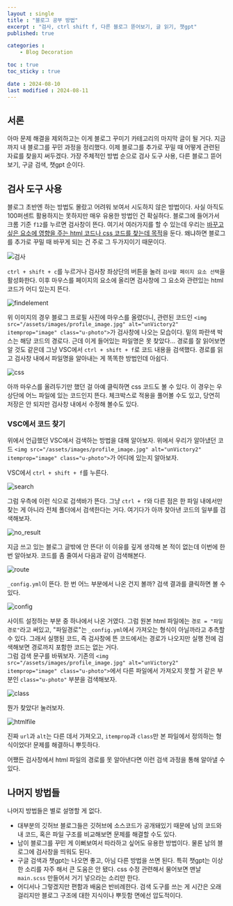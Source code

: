 ```yaml
---
layout : single
title : "블로그 공부 방법"
excerpt : "검사, ctrl shift f, 다른 블로그 뜯어보기, 글 읽기, 챗gpt"
published: true

categories : 
    - Blog Decoration

toc : true
toc_sticky : true

date : 2024-08-10
last modified : 2024-08-11
---
```


## 서론  
아마 문제 해결을 제외하고는 이게 블로그 꾸미기 카테고리의 마지막 글이 될 거다. 지금까지 내 블로그를 꾸민 과정을 정리했다. 이제 블로그를 추가로 꾸밀 때 어떻게 관련된 자료를 찾을지 써두겠다. 가장 주체적인 방법 순으로 검사 도구 사용, 다른 블로그 뜯어보기, 구글 검색, 챗gpt 순이다.

## 검사 도구 사용
블로그 초반엔 하는 방법도 몰랐고 어려워 보여서 시도하지 않은 방법이다. 사실 아직도 100퍼센트 활용하지는 못하지만 매우 유용한 방법인 건 확실하다. 블로그에 들어가서 크롬 기준 `f12`를 누르면 검사창이 뜬다. 여기서 여러가지를 할 수 있는데 우리는 <u>바꾸고 싶은 요소에 영향을 주는 html 코드나 css 코드를 찾는데 목적</u>을 둔다. 왜냐하면 블로그를 추가로 꾸밀 때 바꾸게 되는 건 주로 그 두가지이기 때문이다.  

![검사](https://github.com/user-attachments/assets/a9bf57af-c7ce-4f1f-9dce-4f339c2778bf)  

`ctrl + shift + c`를 누르거나 검사창 좌상단의 버튼을 눌러 `검사할 페이지 요소 선택`을 활성화한다. 이후 마우스를 페이지의 요소에 올리면 검사창에 그 요소와 관련있는 html 코드가 어디 있는지 뜬다. 

![findelement](https://github.com/user-attachments/assets/de1ebeb9-d929-462c-b9b4-8236b7d97b85)

위 이미지의 경우 블로그 프로필 사진에 마우스를 올렸더니, 관련된 코드인 
`<img src="/assets/images/profile_image.jpg" alt="unVictory2" itemprop="image" class="u-photo">`가 검사창에 나오는 모습이다. 밑의 파란색 박스는 해당 코드의 경로다. 근데 이게 들어있는 파일명은 못 찾았다... 경로를 잘 읽어보면 알 것도 같은데 그냥 VSC에서 `ctrl + shift + f`로 코드 내용을 검색했다. 경로를 읽고 검사창 내에서 파일명을 알아내는 게 똑똑한 방법인데 아쉽다.

![css](https://github.com/user-attachments/assets/84536167-4765-4fbf-997d-8b47e6c2604d)

아까 마우스를 올려두기만 했던 걸 아예 클릭하면 css 코드도 볼 수 있다. 이 경우는 우상단에 어느 파일에 있는 코드인지 뜬다. 체크박스로 적용을 풀어볼 수도 있고, 당연히 저장은 안 되지만 검사창 내에서 수정해 볼수도 있다.  

### VSC에서 코드 찾기
위에서 언급했던 VSC에서 검색하는 방법을 대해 알아보자. 위에서 우리가 알아냈던 코드 `<img src="/assets/images/profile_image.jpg" alt="unVictory2" itemprop="image" class="u-photo">`가 어디에 있는지 알아보자.  

VSC에서 `ctrl + shift + f`를 누른다. 

![search](https://github.com/user-attachments/assets/228d90b9-61a8-4e00-9481-5a0a725cd0aa)

그럼 우측에 이런 식으로 검색바가 뜬다. 그냥 `ctrl + f`와 다른 점은 한 파일 내에서만 찾는 게 아니라 전체 폴더에서 검색한다는 거다. 여기다가 아까 찾아낸 코드의 일부를 검색해보자.  

![no_result](https://github.com/user-attachments/assets/f71d5052-511b-41ed-909a-50bbb9ece890)  

지금 쓰고 있는 블로그 글밖에 안 뜬다! 이 이유를 깊게 생각해 본 적이 없는데 이번에 한 번 알아보자. 코드를 좀 줄여서 다음과 같이 검색해본다.

![route](https://github.com/user-attachments/assets/abe9b203-9b0a-4b92-8986-8265b4541ac3)

`_config.yml`이 뜬다. 한 번 어느 부분에서 나온 건지 볼까? 검색 결과를 클릭하면 볼 수 있다.  

![config](https://github.com/user-attachments/assets/0eb1067e-599d-428d-a968-72a4c4086da0) 

사이트 설정하는 부분 중 하나에서 나온 거였다. 그럼 원본 html 파일에는 `경로 = "파일경로"`라고 써있고, "파일경로"는 `_config.yml`에서 가져오는 형식이 아닐까라고 추측할 수 있다. 그래서 실행된 코드, 즉 검사창에 뜬 코드에서는 경로가 나오지만 실행 전에 검색해보면 경로까지 포함한 코드는 없는 거다.  
그럼 검색 문구를 바꿔보자. 기존의 `<img src="/assets/images/profile_image.jpg" alt="unVictory2" itemprop="image" class="u-photo">`에서 다른 파일에서 가져오지 못할 거 같은 부분인 `class="u-photo"` 부분을 검색해보자.  

![class](https://github.com/user-attachments/assets/b444cfbf-9568-41b0-bed2-130dbeea4abc) 

뭔가 찾았다! 눌러보자.  

![htmlfile](https://github.com/user-attachments/assets/e21a14ff-ac2f-4936-a14e-3910b4dfa478) 

진짜 `url`과 `alt`는 다른 데서 가져오고, `itemprop`과 `class`만 본 파일에서 정의하는 형식이었다! 문제를 해결하니 뿌듯하다.  

어쨌든 검사창에서 html 파일의 경로를 못 알아낸다면 이런 검색 과정을 통해 알아낼 수 있다.

## 나머지 방법들
나머지 방법들은 별로 설명할 게 없다. 
 - 대부분의 깃허브 블로그들은 깃허브에 소스코드가 공개돼있기 때문에 남의 코드와 내 코드, 혹은 파일 구조를 비교해보면 문제를 해결할 수도 있다. 
 - 남이 블로그를 꾸민 게 이뻐보여서 따라하고 싶어도 유용한 방법이다. 물론 남의 블로그에 검사창을 띄워도 된다.
 - 구글 검색과 챗gpt는 나오면 좋고, 아님 다른 방법을 쓰면 된다. 특히 챗gpt는 이상한 소리를 자주 해서 큰 도움은 안 됐다. css 수정 관련해서 물어보면 맨날 `main.scss` 만들어서 거기 넣으라는 소리만 한다.
 - 어디서나 그렇겠지만 편함과 배움은 반비례한다. 검색 도구를 쓰는 게 시간은 오래 걸리지만 블로그 구조에 대한 지식이나 뿌듯함 면에선 압도적이다.